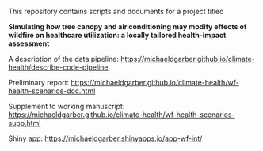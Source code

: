 This repository contains scripts and documents for a project titled

**Simulating how tree canopy and air conditioning may modify effects of wildfire on healthcare utilization: a locally tailored health-impact assessment**

A description of the data pipeline: <https://michaeldgarber.github.io/climate-health/describe-code-pipeline>

Preliminary report: <https://michaeldgarber.github.io/climate-health/wf-health-scenarios-doc.html>

Supplement to working manuscript: <https://michaeldgarber.github.io/climate-health/wf-health-scenarios-supp.html>

Shiny app: <https://michaeldgarber.shinyapps.io/app-wf-int/>

